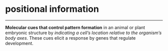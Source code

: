 # positional information
---
**Molecular cues that control pattern formation** in an animal or plant embryonic structure by *indicating a cell’s location relative to the organism’s body axes*. 
These cues elicit a response by genes that regulate development.